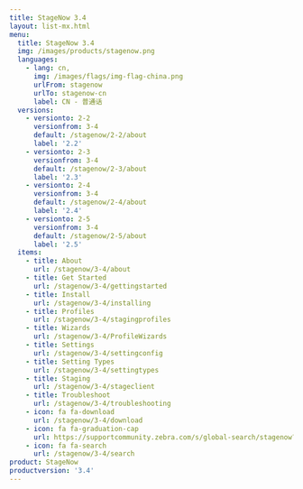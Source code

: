 ```yaml
---
title: StageNow 3.4
layout: list-mx.html
menu:
  title: StageNow 3.4
  img: /images/products/stagenow.png
  languages:
    - lang: cn,
      img: /images/flags/img-flag-china.png
      urlFrom: stagenow
      urlTo: stagenow-cn
      label: CN - 普通话
  versions:
    - versionto: 2-2
      versionfrom: 3-4
      default: /stagenow/2-2/about
      label: '2.2'
    - versionto: 2-3
      versionfrom: 3-4
      default: /stagenow/2-3/about
      label: '2.3'
    - versionto: 2-4
      versionfrom: 3-4
      default: /stagenow/2-4/about
      label: '2.4'
    - versionto: 2-5
      versionfrom: 3-4
      default: /stagenow/2-5/about
      label: '2.5'
  items:
    - title: About
      url: /stagenow/3-4/about
    - title: Get Started
      url: /stagenow/3-4/gettingstarted
    - title: Install
      url: /stagenow/3-4/installing
    - title: Profiles
      url: /stagenow/3-4/stagingprofiles
    - title: Wizards
      url: /stagenow/3-4/ProfileWizards
    - title: Settings
      url: /stagenow/3-4/settingconfig
    - title: Setting Types
      url: /stagenow/3-4/settingtypes
    - title: Staging
      url: /stagenow/3-4/stageclient
    - title: Troubleshoot
      url: /stagenow/3-4/troubleshooting
    - icon: fa fa-download
      url: /stagenow/3-4/download    
    - icon: fa fa-graduation-cap
      url: https://supportcommunity.zebra.com/s/global-search/stagenow?language=en_US
    - icon: fa fa-search
      url: /stagenow/3-4/search
product: StageNow
productversion: '3.4'
---
```














